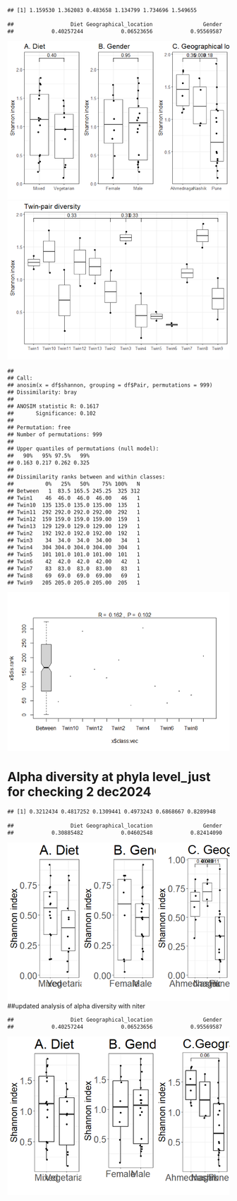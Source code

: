     ## [1] 1.159530 1.362083 0.483658 1.134799 1.734696 1.549655

    ##                  Diet Geographical_location                Gender 
    ##            0.40257244            0.06523656            0.95569587

![](alpha_files/figure-markdown_strict/alpha-1.png)![](alpha_files/figure-markdown_strict/alpha-2.png)

    ## 
    ## Call:
    ## anosim(x = df$shannon, grouping = df$Pair, permutations = 999) 
    ## Dissimilarity: bray 
    ## 
    ## ANOSIM statistic R: 0.1617 
    ##       Significance: 0.102 
    ## 
    ## Permutation: free
    ## Number of permutations: 999
    ## 
    ## Upper quantiles of permutations (null model):
    ##   90%   95% 97.5%   99% 
    ## 0.163 0.217 0.262 0.325 
    ## 
    ## Dissimilarity ranks between and within classes:
    ##          0%   25%   50%    75% 100%   N
    ## Between   1  83.5 165.5 245.25  325 312
    ## Twin1    46  46.0  46.0  46.00   46   1
    ## Twin10  135 135.0 135.0 135.00  135   1
    ## Twin11  292 292.0 292.0 292.00  292   1
    ## Twin12  159 159.0 159.0 159.00  159   1
    ## Twin13  129 129.0 129.0 129.00  129   1
    ## Twin2   192 192.0 192.0 192.00  192   1
    ## Twin3    34  34.0  34.0  34.00   34   1
    ## Twin4   304 304.0 304.0 304.00  304   1
    ## Twin5   101 101.0 101.0 101.00  101   1
    ## Twin6    42  42.0  42.0  42.00   42   1
    ## Twin7    83  83.0  83.0  83.00   83   1
    ## Twin8    69  69.0  69.0  69.00   69   1
    ## Twin9   205 205.0 205.0 205.00  205   1

![](alpha_files/figure-markdown_strict/alpha-3.png)

# Alpha diversity at phyla level\_just for checking 2 dec2024

    ## [1] 0.3212434 0.4817252 0.1309441 0.4973243 0.6868667 0.8289948

    ##                  Diet Geographical_location                Gender 
    ##            0.30885482            0.04602548            0.82414090

![](alpha_files/figure-markdown_strict/alpha2-1.png) \##updated analysis
of alpha diversity with niter

    ##                  Diet Geographical_location                Gender 
    ##            0.40257244            0.06523656            0.95569587

![](alpha_files/figure-markdown_strict/alphaupdated-1.png)
